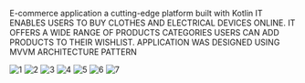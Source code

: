 E-commerce application a cutting-edge platform built with Kotlin IT ENABLES USERS TO BUY CLOTHES AND ELECTRICAL DEVICES 
ONLINE. IT OFFERS A WIDE RANGE OF PRODUCTS CATEGORIES
USERS CAN ADD PRODUCTS TO THEIR WISHLIST. APPLICATION 
WAS DESIGNED USING MVVM ARCHITECTURE PATTERN


![1](https://github.com/mennaMohamedY/e-commerce/assets/62669827/d93dd79e-e75b-48b2-9d5b-7924f19ba306)
![2](https://github.com/mennaMohamedY/e-commerce/assets/62669827/6e95cef0-a3ec-48da-95ba-13c7a84c2ebf)
![3](https://github.com/mennaMohamedY/e-commerce/assets/62669827/8106dc0f-61f1-417b-be78-88d429610d3a)
![4](https://github.com/mennaMohamedY/e-commerce/assets/62669827/aac5b62e-46ce-4076-9000-02f054982cff)
![5](https://github.com/mennaMohamedY/e-commerce/assets/62669827/75ce7900-2d5a-4e90-8476-d1934c1d3221)
![6](https://github.com/mennaMohamedY/e-commerce/assets/62669827/df1df9dc-4f5c-4f9a-8023-26d229567830)
![7](https://github.com/mennaMohamedY/e-commerce/assets/62669827/6f3dc013-5c6d-4408-b9b3-8fa33e67a29f)
